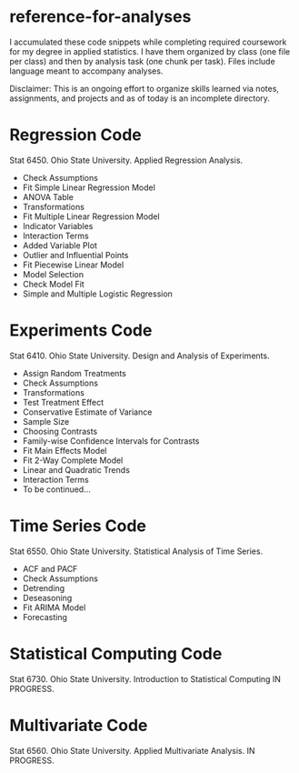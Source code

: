 # reference-for-analyses
I accumulated these code snippets while completing required coursework for my degree in applied statistics. I have them organized by class (one file per class) and then by analysis task (one chunk per task). Files include language meant to accompany analyses.

Disclaimer: This is an ongoing effort to organize skills learned via notes, assignments, and projects and as of today is an incomplete directory.

# Regression Code
Stat 6450. Ohio State University. Applied Regression Analysis.
* Check Assumptions
* Fit Simple Linear Regression Model
* ANOVA Table
* Transformations
* Fit Multiple Linear Regression Model
* Indicator Variables
* Interaction Terms
* Added Variable Plot
* Outlier and Influential Points
* Fit Piecewise Linear Model
* Model Selection
* Check Model Fit
* Simple and Multiple Logistic Regression

# Experiments Code
Stat 6410. Ohio State University. Design and Analysis of Experiments.
* Assign Random Treatments
* Check Assumptions
* Transformations
* Test Treatment Effect
* Conservative Estimate of Variance
* Sample Size
* Choosing Contrasts
* Family-wise Confidence Intervals for Contrasts
* Fit Main Effects Model
* Fit 2-Way Complete Model
* Linear and Quadratic Trends
* Interaction Terms
* To be continued...

# Time Series Code
Stat 6550. Ohio State University. Statistical Analysis of Time Series.
* ACF and PACF
* Check Assumptions
* Detrending
* Deseasoning
* Fit ARIMA Model
* Forecasting

# Statistical Computing Code
Stat 6730. Ohio State University. Introduction to Statistical Computing
IN PROGRESS.

# Multivariate Code
Stat 6560. Ohio State University. Applied Multivariate Analysis.
IN PROGRESS.
